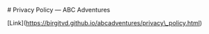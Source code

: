 \# Privacy Policy — ABC Adventures



\[Link](https://birgitvd.github.io/abcadventures/privacy\_policy.html)

